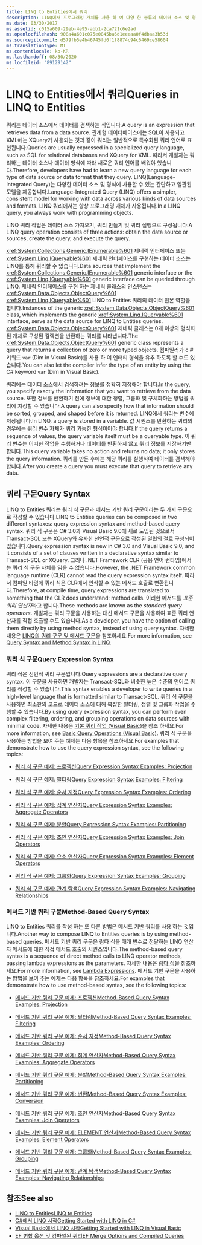 ```yaml
---
title: LINQ to Entities에서 쿼리
description: LINQ에서 프로그래밍 개체를 사용 하 여 다양 한 종류의 데이터 소스 및 형식에 대 한 데이터 작업을 수행 하기 위한 간단 하 고 일관적인 모델을 제공 하는 방법을 알아봅니다.
ms.date: 03/30/2017
ms.assetid: c015a609-29eb-4e95-abb1-2ca721c6e2ad
ms.openlocfilehash: 908a4a601c075e0845ba6d1eeeaa0f4dbaa3b53d
ms.sourcegitcommit: d579fb5e4b46745fd0f1f8874c94c6469ce58604
ms.translationtype: MT
ms.contentlocale: ko-KR
ms.lasthandoff: 08/30/2020
ms.locfileid: "89129142"
---
```

# <a name="queries-in-linq-to-entities"></a><span data-ttu-id="0d631-103">LINQ to Entities에서 쿼리</span><span class="sxs-lookup"><span data-stu-id="0d631-103">Queries in LINQ to Entities</span></span>
<span data-ttu-id="0d631-104">쿼리는 데이터 소스에서 데이터를 검색하는 식입니다.</span><span class="sxs-lookup"><span data-stu-id="0d631-104">A query is an expression that retrieves data from a data source.</span></span> <span data-ttu-id="0d631-105">관계형 데이터베이스에는 SQL이 사용되고 XML에는 XQuery가 사용되는 것과 같이 쿼리는 일반적으로 특수화된 쿼리 언어로 표현됩니다.</span><span class="sxs-lookup"><span data-stu-id="0d631-105">Queries are usually expressed in a specialized query language, such as SQL for relational databases and XQuery for XML.</span></span> <span data-ttu-id="0d631-106">따라서 개발자는 쿼리하는 데이터 소스나 데이터 형식에 따라 새로운 쿼리 언어를 배워야 했습니다.</span><span class="sxs-lookup"><span data-stu-id="0d631-106">Therefore, developers have had to learn a new query language for each type of data source or data format that they query.</span></span> <span data-ttu-id="0d631-107">LINQ(Language-Integrated Query)는 다양한 데이터 소스 및 형식에 사용할 수 있는 간단하고 일관된 모델을 제공합니다.</span><span class="sxs-lookup"><span data-stu-id="0d631-107">Language-Integrated Query (LINQ) offers a simpler, consistent model for working with data across various kinds of data sources and formats.</span></span> <span data-ttu-id="0d631-108">LINQ 쿼리에서는 항상 프로그래밍 개체가 사용됩니다.</span><span class="sxs-lookup"><span data-stu-id="0d631-108">In a LINQ query, you always work with programming objects.</span></span>  
  
 <span data-ttu-id="0d631-109">LINQ 쿼리 작업은 데이터 소스 가져오기, 쿼리 만들기 및 쿼리 실행으로 구성됩니다.</span><span class="sxs-lookup"><span data-stu-id="0d631-109">A LINQ query operation consists of three actions: obtain the data source or sources, create the query, and execute the query.</span></span>  
  
 <span data-ttu-id="0d631-110"><xref:System.Collections.Generic.IEnumerable%601> 제네릭 인터페이스 또는 <xref:System.Linq.IQueryable%601> 제네릭 인터페이스를 구현하는 데이터 소스는 LINQ를 통해 쿼리할 수 있습니다.</span><span class="sxs-lookup"><span data-stu-id="0d631-110">Data sources that implement the <xref:System.Collections.Generic.IEnumerable%601> generic interface or the <xref:System.Linq.IQueryable%601> generic interface can be queried through LINQ.</span></span> <span data-ttu-id="0d631-111">제네릭 인터페이스를 구현 하는 제네릭 클래스의 인스턴스는 <xref:System.Data.Objects.ObjectQuery%601> <xref:System.Linq.IQueryable%601> LINQ to Entities 쿼리의 데이터 원본 역할을 합니다.</span><span class="sxs-lookup"><span data-stu-id="0d631-111">Instances of the generic <xref:System.Data.Objects.ObjectQuery%601> class, which implements the generic <xref:System.Linq.IQueryable%601> interface, serve as the data source for LINQ to Entities queries.</span></span> <span data-ttu-id="0d631-112"><xref:System.Data.Objects.ObjectQuery%601> 제네릭 클래스는 0개 이상의 형식화된 개체로 구성된 컬렉션을 반환하는 쿼리를 나타냅니다.</span><span class="sxs-lookup"><span data-stu-id="0d631-112">The <xref:System.Data.Objects.ObjectQuery%601> generic class represents a query that returns a collection of zero or more typed objects.</span></span> <span data-ttu-id="0d631-113">컴파일러가 c # 키워드 `var` (Dim in Visual Basic)를 사용 하 여 엔터티 형식을 유추 하도록 할 수도 있습니다.</span><span class="sxs-lookup"><span data-stu-id="0d631-113">You can also let the compiler infer the type of an entity by using the C# keyword `var` (Dim in Visual Basic).</span></span>  
  
 <span data-ttu-id="0d631-114">쿼리에는 데이터 소스에서 검색하려는 정보를 정확히 지정해야 합니다.</span><span class="sxs-lookup"><span data-stu-id="0d631-114">In the query, you specify exactly the information that you want to retrieve from the data source.</span></span> <span data-ttu-id="0d631-115">또한 정보를 반환하기 전에 정보에 대한 정렬, 그룹화 및 구체화하는 방법을 쿼리에 지정할 수 있습니다.</span><span class="sxs-lookup"><span data-stu-id="0d631-115">A query can also specify how that information should be sorted, grouped, and shaped before it is returned.</span></span> <span data-ttu-id="0d631-116">LINQ에서 쿼리는 변수에 저장됩니다.</span><span class="sxs-lookup"><span data-stu-id="0d631-116">In LINQ, a query is stored in a variable.</span></span> <span data-ttu-id="0d631-117">값 시퀀스를 반환하는 쿼리의 경우에는 쿼리 변수 자체가 쿼리 가능한 형식이어야 합니다.</span><span class="sxs-lookup"><span data-stu-id="0d631-117">If the query returns a sequence of values, the query variable itself must be a queryable type.</span></span> <span data-ttu-id="0d631-118">이 쿼리 변수는 어떠한 작업을 수행하거나 데이터를 반환하지 않고 쿼리 정보를 저장하기만 합니다.</span><span class="sxs-lookup"><span data-stu-id="0d631-118">This query variable takes no action and returns no data; it only stores the query information.</span></span> <span data-ttu-id="0d631-119">쿼리를 만든 후에는 해당 쿼리를 실행하여 데이터를 검색해야 합니다.</span><span class="sxs-lookup"><span data-stu-id="0d631-119">After you create a query you must execute that query to retrieve any data.</span></span>  
  
## <a name="query-syntax"></a><span data-ttu-id="0d631-120">쿼리 구문</span><span class="sxs-lookup"><span data-stu-id="0d631-120">Query Syntax</span></span>  
 <span data-ttu-id="0d631-121">LINQ to Entities 쿼리는 쿼리 식 구문과 메서드 기반 쿼리 구문이라는 두 가지 구문으로 작성할 수 있습니다.</span><span class="sxs-lookup"><span data-stu-id="0d631-121">LINQ to Entities queries can be composed in two different syntaxes: query expression syntax and method-based query syntax.</span></span> <span data-ttu-id="0d631-122">쿼리 식 구문은 C# 3.0과 Visual Basic 9.0에 새로 도입된 것으로서 Transact-SQL 또는 XQuery와 유사한 선언적 구문으로 작성된 일련의 절로 구성되어 있습니다.</span><span class="sxs-lookup"><span data-stu-id="0d631-122">Query expression syntax is new in C# 3.0 and Visual Basic 9.0, and it consists of a set of clauses written in a declarative syntax similar to Transact-SQL or XQuery.</span></span> <span data-ttu-id="0d631-123">그러나 .NET Framework CLR (공용 언어 런타임)에서는 쿼리 식 구문 자체를 읽을 수 없습니다.</span><span class="sxs-lookup"><span data-stu-id="0d631-123">However, the .NET Framework common language runtime (CLR) cannot read the query expression syntax itself.</span></span> <span data-ttu-id="0d631-124">따라서 컴파일 타임에 쿼리 식은 CLR에서 인식할 수 있는 메서드 호출로 변환됩니다.</span><span class="sxs-lookup"><span data-stu-id="0d631-124">Therefore, at compile time, query expressions are translated to something that the CLR does understand: method calls.</span></span> <span data-ttu-id="0d631-125">이러한 메서드를 *표준 쿼리 연산자*라고 합니다.</span><span class="sxs-lookup"><span data-stu-id="0d631-125">These methods are known as the *standard query operators*.</span></span> <span data-ttu-id="0d631-126">개발자는 쿼리 구문을 사용하는 대신 메서드 구문을 사용하여 표준 쿼리 연산자를 직접 호출할 수도 있습니다.</span><span class="sxs-lookup"><span data-stu-id="0d631-126">As a developer, you have the option of calling them directly by using method syntax, instead of using query syntax.</span></span> <span data-ttu-id="0d631-127">자세한 내용은 [LINQ의 쿼리 구문 및 메서드 구문](../../../../../csharp/programming-guide/concepts/linq/query-syntax-and-method-syntax-in-linq.md)을 참조하세요.</span><span class="sxs-lookup"><span data-stu-id="0d631-127">For more information, see [Query Syntax and Method Syntax in LINQ](../../../../../csharp/programming-guide/concepts/linq/query-syntax-and-method-syntax-in-linq.md).</span></span>  
  
### <a name="query-expression-syntax"></a><span data-ttu-id="0d631-128">쿼리 식 구문</span><span class="sxs-lookup"><span data-stu-id="0d631-128">Query Expression Syntax</span></span>  
 <span data-ttu-id="0d631-129">쿼리 식은 선언적 쿼리 구문입니다.</span><span class="sxs-lookup"><span data-stu-id="0d631-129">Query expressions are a declarative query syntax.</span></span> <span data-ttu-id="0d631-130">이 구문을 사용하면 개발자는 Transact-SQL과 비슷한 높은 수준의 언어로 쿼리를 작성할 수 있습니다.</span><span class="sxs-lookup"><span data-stu-id="0d631-130">This syntax enables a developer to write queries in a high-level language that is formatted similar to Transact-SQL.</span></span> <span data-ttu-id="0d631-131">쿼리 식 구문을 사용하면 최소한의 코드로 데이터 소스에 대해 복잡한 필터링, 정렬 및 그룹화 작업을 수행할 수 있습니다.</span><span class="sxs-lookup"><span data-stu-id="0d631-131">By using query expression syntax, you can perform even complex filtering, ordering, and grouping operations on data sources with minimal code.</span></span> <span data-ttu-id="0d631-132">자세한 내용은 [기본 쿼리 작업 (Visual Basic)](../../../../../visual-basic/programming-guide/concepts/linq/basic-query-operations.md)을 참조 하세요.</span><span class="sxs-lookup"><span data-stu-id="0d631-132">For more information, see [Basic Query Operations (Visual Basic)](../../../../../visual-basic/programming-guide/concepts/linq/basic-query-operations.md).</span></span> <span data-ttu-id="0d631-133">쿼리 식 구문을 사용하는 방법을 보여 주는 예제는 다음 항목을 참조하세요.</span><span class="sxs-lookup"><span data-stu-id="0d631-133">For examples that demonstrate how to use the query expression syntax, see the following topics:</span></span>  
  
- [<span data-ttu-id="0d631-134">쿼리 식 구문 예제: 프로젝션</span><span class="sxs-lookup"><span data-stu-id="0d631-134">Query Expression Syntax Examples: Projection</span></span>](query-expression-syntax-examples-projection.md)  
  
- [<span data-ttu-id="0d631-135">쿼리 식 구문 예제: 필터링</span><span class="sxs-lookup"><span data-stu-id="0d631-135">Query Expression Syntax Examples: Filtering</span></span>](query-expression-syntax-examples-filtering.md)  
  
- [<span data-ttu-id="0d631-136">쿼리 식 구문 예제: 순서 지정</span><span class="sxs-lookup"><span data-stu-id="0d631-136">Query Expression Syntax Examples: Ordering</span></span>](query-expression-syntax-examples-ordering.md)  
  
- [<span data-ttu-id="0d631-137">쿼리 식 구문 예제: 집계 연산자</span><span class="sxs-lookup"><span data-stu-id="0d631-137">Query Expression Syntax Examples: Aggregate Operators</span></span>](query-expression-syntax-examples-aggregate-operators.md)  
  
- [<span data-ttu-id="0d631-138">쿼리 식 구문 예제: 분할</span><span class="sxs-lookup"><span data-stu-id="0d631-138">Query Expression Syntax Examples: Partitioning</span></span>](query-expression-syntax-examples-partitioning.md)  
  
- [<span data-ttu-id="0d631-139">쿼리 식 구문 예제: 조인 연산자</span><span class="sxs-lookup"><span data-stu-id="0d631-139">Query Expression Syntax Examples: Join Operators</span></span>](query-expression-syntax-examples-join-operators.md)  
  
- [<span data-ttu-id="0d631-140">쿼리 식 구문 예제: 요소 연산자</span><span class="sxs-lookup"><span data-stu-id="0d631-140">Query Expression Syntax Examples: Element Operators</span></span>](query-expression-syntax-examples-element-operators.md)  
  
- [<span data-ttu-id="0d631-141">쿼리 식 구문 예제: 그룹화</span><span class="sxs-lookup"><span data-stu-id="0d631-141">Query Expression Syntax Examples: Grouping</span></span>](query-expression-syntax-examples-grouping.md)  
  
- [<span data-ttu-id="0d631-142">쿼리 식 구문 예제: 관계 탐색</span><span class="sxs-lookup"><span data-stu-id="0d631-142">Query Expression Syntax Examples: Navigating Relationships</span></span>](query-expression-syntax-examples-navigating-relationships.md)  
  
### <a name="method-based-query-syntax"></a><span data-ttu-id="0d631-143">메서드 기반 쿼리 구문</span><span class="sxs-lookup"><span data-stu-id="0d631-143">Method-Based Query Syntax</span></span>  
 <span data-ttu-id="0d631-144">LINQ to Entities 쿼리를 작성 하는 또 다른 방법은 메서드 기반 쿼리를 사용 하는 것입니다.</span><span class="sxs-lookup"><span data-stu-id="0d631-144">Another way to compose LINQ to Entities queries is by using method-based queries.</span></span> <span data-ttu-id="0d631-145">메서드 기반 쿼리 구문은 람다 식을 매개 변수로 전달하는 LINQ 연산자 메서드에 대한 직접 메서드 호출의 시퀀스입니다.</span><span class="sxs-lookup"><span data-stu-id="0d631-145">The method-based query syntax is a sequence of direct method calls to LINQ operator methods, passing lambda expressions as the parameters.</span></span> <span data-ttu-id="0d631-146">자세한 내용은 [람다 식](../../../../../csharp/language-reference/operators/lambda-expressions.md)을 참조하세요.</span><span class="sxs-lookup"><span data-stu-id="0d631-146">For more information, see [Lambda Expressions](../../../../../csharp/language-reference/operators/lambda-expressions.md).</span></span> <span data-ttu-id="0d631-147">메서드 기반 구문을 사용하는 방법을 보여 주는 예제는 다음 항목을 참조하세요.</span><span class="sxs-lookup"><span data-stu-id="0d631-147">For examples that demonstrate how to use method-based syntax, see the following topics:</span></span>  
  
- [<span data-ttu-id="0d631-148">메서드 기반 쿼리 구문 예제: 프로젝션</span><span class="sxs-lookup"><span data-stu-id="0d631-148">Method-Based Query Syntax Examples: Projection</span></span>](method-based-query-syntax-examples-projection.md)  
  
- [<span data-ttu-id="0d631-149">메서드 기반 쿼리 구문 예제: 필터링</span><span class="sxs-lookup"><span data-stu-id="0d631-149">Method-Based Query Syntax Examples: Filtering</span></span>](method-based-query-syntax-examples-filtering.md)  
  
- [<span data-ttu-id="0d631-150">메서드 기반 쿼리 구문 예제: 순서 지정</span><span class="sxs-lookup"><span data-stu-id="0d631-150">Method-Based Query Syntax Examples: Ordering</span></span>](method-based-query-syntax-examples-ordering.md)  
  
- [<span data-ttu-id="0d631-151">메서드 기반 쿼리 구문 예제: 집계 연산자</span><span class="sxs-lookup"><span data-stu-id="0d631-151">Method-Based Query Syntax Examples: Aggregate Operators</span></span>](method-based-query-syntax-examples-aggregate-operators.md)  
  
- [<span data-ttu-id="0d631-152">메서드 기반 쿼리 구문 예제: 분할</span><span class="sxs-lookup"><span data-stu-id="0d631-152">Method-Based Query Syntax Examples: Partitioning</span></span>](method-based-query-syntax-examples-partitioning.md)  
  
- [<span data-ttu-id="0d631-153">메서드 기반 쿼리 구문 예제: 변환</span><span class="sxs-lookup"><span data-stu-id="0d631-153">Method-Based Query Syntax Examples: Conversion</span></span>](method-based-query-syntax-examples-conversion.md)  
  
- [<span data-ttu-id="0d631-154">메서드 기반 쿼리 구문 예제: 조인 연산자</span><span class="sxs-lookup"><span data-stu-id="0d631-154">Method-Based Query Syntax Examples: Join Operators</span></span>](method-based-query-syntax-examples-join-operators.md)  
  
- [<span data-ttu-id="0d631-155">메서드 기반 쿼리 구문 예제: ELEMENT 연산자</span><span class="sxs-lookup"><span data-stu-id="0d631-155">Method-Based Query Syntax Examples: Element Operators</span></span>](method-based-query-syntax-examples-element-operators.md)  
  
- [<span data-ttu-id="0d631-156">메서드 기반 쿼리 구문 예제: 그룹화</span><span class="sxs-lookup"><span data-stu-id="0d631-156">Method-Based Query Syntax Examples: Grouping</span></span>](method-based-query-syntax-examples-grouping.md)  
  
- [<span data-ttu-id="0d631-157">메서드 기반 쿼리 구문 예제: 관계 탐색</span><span class="sxs-lookup"><span data-stu-id="0d631-157">Method-Based Query Syntax Examples: Navigating Relationships</span></span>](method-based-query-syntax-examples-navigating-relationships.md)  
  
## <a name="see-also"></a><span data-ttu-id="0d631-158">참조</span><span class="sxs-lookup"><span data-stu-id="0d631-158">See also</span></span>

- [<span data-ttu-id="0d631-159">LINQ to Entities</span><span class="sxs-lookup"><span data-stu-id="0d631-159">LINQ to Entities</span></span>](linq-to-entities.md)
- [<span data-ttu-id="0d631-160">C#에서 LINQ 시작</span><span class="sxs-lookup"><span data-stu-id="0d631-160">Getting Started with LINQ in C#</span></span>](../../../../../csharp/programming-guide/concepts/linq/index.md)
- [<span data-ttu-id="0d631-161">Visual Basic에서 LINQ 시작</span><span class="sxs-lookup"><span data-stu-id="0d631-161">Getting Started with LINQ in Visual Basic</span></span>](../../../../../visual-basic/programming-guide/concepts/linq/getting-started-with-linq.md)
- [<span data-ttu-id="0d631-162">EF 병합 옵션 및 컴파일된 쿼리</span><span class="sxs-lookup"><span data-stu-id="0d631-162">EF Merge Options and Compiled Queries</span></span>](https://docs.microsoft.com/archive/blogs/dsimmons/ef-merge-options-and-compiled-queries)
